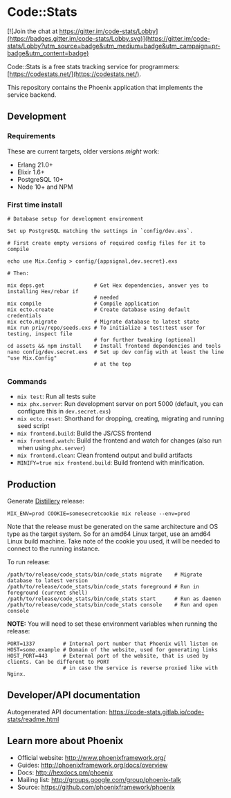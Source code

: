 # Code::Stats

[![Join the chat at https://gitter.im/code-stats/Lobby](https://badges.gitter.im/code-stats/Lobby.svg)](https://gitter.im/code-stats/Lobby?utm_source=badge&utm_medium=badge&utm_campaign=pr-badge&utm_content=badge)

Code::Stats is a free stats tracking service for programmers: [https://codestats.net/](https://codestats.net/).

This repository contains the Phoenix application that implements the service backend.

## Development

### Requirements

These are current targets, older versions _might_ work:

* Erlang 21.0+
* Elixir 1.6+
* PostgreSQL 10+
* Node 10+ and NPM

### First time install

```
# Database setup for development environment

Set up PostgreSQL matching the settings in `config/dev.exs`.

# First create empty versions of required config files for it to compile

echo use Mix.Config > config/{appsignal,dev.secret}.exs

# Then:

mix deps.get                # Get Hex dependencies, answer yes to installing Hex/rebar if
                            # needed
mix compile                 # Compile application
mix ecto.create             # Create database using default credentials
mix ecto.migrate            # Migrate database to latest state
mix run priv/repo/seeds.exs # To initialize a test:test user for testing, inspect file 
                            # for further tweaking (optional)
cd assets && npm install    # Install frontend dependencies and tools
nano config/dev.secret.exs  # Set up dev config with at least the line "use Mix.Config"
                            # at the top
```

### Commands

* `mix test`: Run all tests suite
* `mix phx.server`: Run development server on port 5000 (default, you can configure this in
  `dev.secret.exs`)
* `mix ecto.reset`: Shorthand for dropping, creating, migrating and running seed script
* `mix frontend.build`: Build the JS/CSS frontend
* `mix frontend.watch`: Build the frontend and watch for changes (also run when using `phx.server`)
* `mix frontend.clean`: Clean frontend output and build artifacts
* `MINIFY=true mix frontend.build`: Build frontend with minification.

## Production

Generate [Distillery](https://hex.pm/packages/distillery) release:

```
MIX_ENV=prod COOKIE=somesecretcookie mix release --env=prod
```

Note that the release must be generated on the same architecture and OS type as the target system.
So for an amd64 Linux target, use an amd64 Linux build machine. Take note of the cookie you used,
it will be needed to connect to the running instance.

To run release:

```
/path/to/release/code_stats/bin/code_stats migrate    # Migrate database to latest version
/path/to/release/code_stats/bin/code_stats foreground # Run in foreground (current shell)
/path/to/release/code_stats/bin/code_stats start      # Run as daemon
/path/to/release/code_stats/bin/code_stats console    # Run and open console
```

**NOTE:** You will need to set these environment variables when running the release:

```
PORT=1337         # Internal port number that Phoenix will listen on
HOST=some.example # Domain of the website, used for generating links
HOST_PORT=443     # External port of the website, that is used by clients. Can be different to PORT
                  # in case the service is reverse proxied like with Nginx.
```

## Developer/API documentation

Autogenerated API documentation:
https://code-stats.gitlab.io/code-stats/readme.html

## Learn more about Phoenix

* Official website: http://www.phoenixframework.org/
* Guides: http://phoenixframework.org/docs/overview
* Docs: http://hexdocs.pm/phoenix
* Mailing list: http://groups.google.com/group/phoenix-talk
* Source: https://github.com/phoenixframework/phoenix
